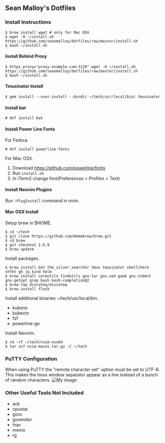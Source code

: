 ## Sean Malloy's Dotfiles

### Install Instructions
```
$ brew install wget # only for Mac OSX
$ wget -O ~/install.sh https://github.com/seanmalloy/dotfiles/raw/master/install.sh
$ bash ~/install.sh
```

#### Install Behind Proxy
```
$ https_proxy="proxy.example.com:3128" wget -O ~/install.sh https://github.com/seanmalloy/dotfiles/raw/master/install.sh
$ bash ~/install.sh
```

#### Tmuxinator Install
```
$ gem install --user-install --bindir ~/tech/usr/local/bin/ tmuxinator
```

#### Install bat
```
# dnf install bat
```

#### Install Power Line Fonts
For Fedora.
```
# dnf install powerline-fonts
```

For Mac OSX.
1. Download https://github.com/powerline/fonts
2. Run `install.sh`
3. In iTerm2 change font(Preferences > Profiles > Text)

#### Install Neovim Plugins
Run `:PlugInstall` command in nvim.

#### Mac OSX Install
Setup brew in $HOME.
```
$ cd ~/tech
$ git clone https://github.com/Homebrew/brew.git
$ cd brew
$ git checkout 1.6.9
$ brew update
```

Install packages.
```
$ brew install bat the_silver_searcher tmux tmuxinator shellcheck shfmt gh jq kind helm
$ brew install coreutils findutils gnu-tar gnu-sed gawk gnu-indent gnu-getopt grep bash bash-completion@2
$ brew tap discoteq/discoteq
$ brew install flock
```

Install additional binaries ~/tech/usr/local/bin.
* kubens
* kubectx
* fzf
* powerline-go

Install Neovim.
```
$ rm -rf ~/tech/nvim-osx64
$ tar xzf nvim-macos.tar.gz -C ~/tech
```

### PuTTY Configuration
When using PuTTY the "remote character set" option must be set to UTF-8. This makes the tmux window separator appear as a line instead of a bunch of random characters. 
![My image](http://seanmalloy.github.io/dotfiles/putty_config.png)

### Other Useful Tools Not Included
* ack
* cpustat
* govc
* govendor
* lnav
* memo
* rg
